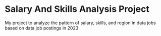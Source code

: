 # Salary And Skills Analysis Project
My project to analyze the pattern of salary, skills, and region in data jobs based on data job postings in 2023 
